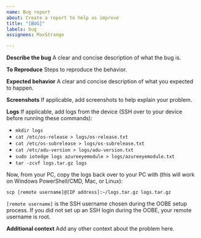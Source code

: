 ```yaml
---
name: Bug report
about: Create a report to help us improve
title: "[BUG]"
labels: bug
assignees: MaxStrange

---
```


**Describe the bug**
A clear and concise description of what the bug is.

**To Reproduce**
Steps to reproduce the behavior.

**Expected behavior**
A clear and concise description of what you expected to happen.

**Screenshots**
If applicable, add screenshots to help explain your problem.

**Logs**
If applicable, add logs from the device (SSH over to your device before running these commands):

* `mkdir logs`
* `cat /etc/os-release > logs/os-release.txt`
* `cat /etc/os-subrelease > logs/os-subrelease.txt`
* `cat /etc/adu-version > logs/adu-version.txt`
* `sudo iotedge logs azureeyemodule > logs/azureeyemodule.txt`
* `tar -zcvf logs.tar.gz logs`

Now, from your PC, copy the logs back over to your PC with (this will work on Windows PowerShell/CMD, Mac, or Linux):

`scp [remote username]@[IP address]:~/logs.tar.gz logs.tar.gz`

`[remote username]` is the SSH username chosen during the OOBE setup process. If you did not set up an SSH login during the OOBE, your remote username is root.

**Additional context**
Add any other context about the problem here.
